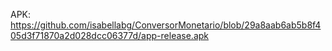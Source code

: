 APK: https://github.com/isabellabg/ConversorMonetario/blob/29a8aab6ab5b8f405d3f71870a2d028dcc06377d/app-release.apk
